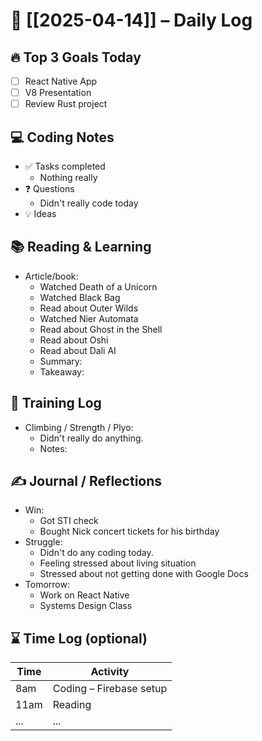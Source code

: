 # 📅 [[2025-04-14]] – Daily Log

## 🔥 Top 3 Goals Today
- [ ] React Native App
- [ ] V8 Presentation
- [ ] Review Rust project

## 💻 Coding Notes
- ✅ Tasks completed
	- Nothing really
- ❓ Questions
	- Didn't really code today
- 💡 Ideas

## 📚 Reading & Learning
- Article/book:
	- Watched Death of a Unicorn
	- Watched Black Bag
	- Read about Outer Wilds
	- Watched Nier Automata
	- Read about Ghost in the Shell
	- Read about Oshi
	- Read about Dali AI
  - Summary:
  - Takeaway:

## 🧗 Training Log
- Climbing / Strength / Plyo:
	- Didn't really do anything.  
  - Notes:

## ✍️ Journal / Reflections
- Win:
	- Got STI check
	- Bought Nick concert tickets for his birthday
- Struggle:
	- Didn't do any coding today.  
	- Feeling stressed about living situation
	- Stressed about not getting done with Google Docs
- Tomorrow:
	- Work on React Native
	- Systems Design Class

## ⌛ Time Log (optional)
| Time | Activity                |
| ---- | ----------------------- |
| 8am  | Coding – Firebase setup |
| 11am | Reading                 |
| ...  | ...                     |
